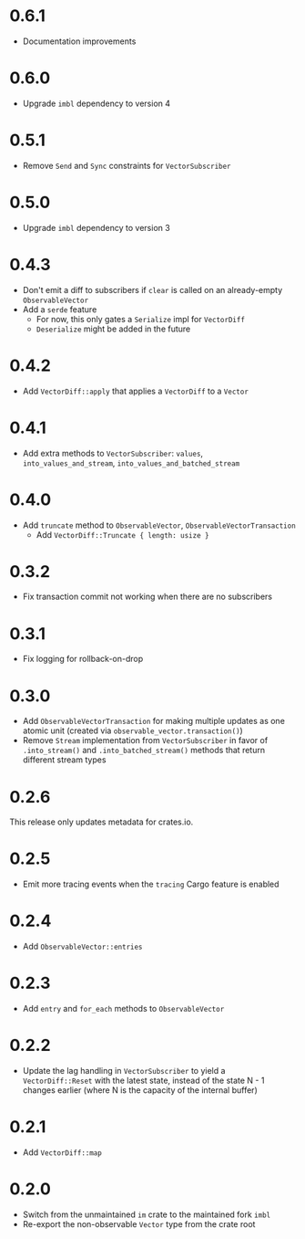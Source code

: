# 0.6.1

- Documentation improvements

# 0.6.0

- Upgrade `imbl` dependency to version 4

# 0.5.1

- Remove `Send` and `Sync` constraints for `VectorSubscriber`

# 0.5.0

- Upgrade `imbl` dependency to version 3

# 0.4.3

- Don't emit a diff to subscribers if `clear` is called on an already-empty
  `ObservableVector`
- Add a `serde` feature
  - For now, this only gates a `Serialize` impl for `VectorDiff`
  - `Deserialize` might be added in the future

# 0.4.2

- Add `VectorDiff::apply` that applies a `VectorDiff` to a `Vector`

# 0.4.1

- Add extra methods to `VectorSubscriber`: `values`, `into_values_and_stream`,
  `into_values_and_batched_stream`

# 0.4.0

- Add `truncate` method to `ObservableVector`, `ObservableVectorTransaction`
  - Add `VectorDiff::Truncate { length: usize }`

# 0.3.2

- Fix transaction commit not working when there are no subscribers

# 0.3.1

- Fix logging for rollback-on-drop

# 0.3.0

- Add `ObservableVectorTransaction` for making multiple updates as one atomic
  unit (created via `observable_vector.transaction()`)
- Remove `Stream` implementation from `VectorSubscriber` in favor of
  `.into_stream()` and `.into_batched_stream()` methods that return different
  stream types

# 0.2.6

This release only updates metadata for crates.io.

# 0.2.5

- Emit more tracing events when the `tracing` Cargo feature is enabled

# 0.2.4

- Add `ObservableVector::entries`

# 0.2.3

- Add `entry` and `for_each` methods to `ObservableVector`

# 0.2.2

- Update the lag handling in `VectorSubscriber` to yield a `VectorDiff::Reset`
  with the latest state, instead of the state N - 1 changes earlier (where N is
  the capacity of the internal buffer)

# 0.2.1

- Add `VectorDiff::map`

# 0.2.0

- Switch from the unmaintained `im` crate to the maintained fork `imbl`
- Re-export the non-observable `Vector` type from the crate root
